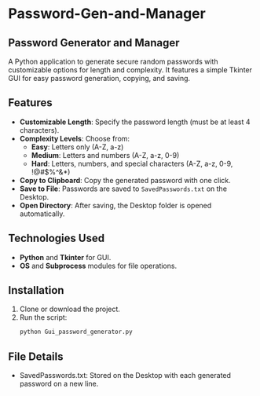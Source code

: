# Password-Gen-and-Manager

## Password Generator and Manager

A Python application to generate secure random passwords with customizable options for length and complexity. It features a simple Tkinter GUI for easy password generation, copying, and saving.

## Features

- **Customizable Length**: Specify the password length (must be at least 4 characters).
- **Complexity Levels**: Choose from:
  - **Easy**: Letters only (A-Z, a-z)
  - **Medium**: Letters and numbers (A-Z, a-z, 0-9)
  - **Hard**: Letters, numbers, and special characters (A-Z, a-z, 0-9, !@#$%^&*)
- **Copy to Clipboard**: Copy the generated password with one click.
- **Save to File**: Passwords are saved to `SavedPasswords.txt` on the Desktop.
- **Open Directory**: After saving, the Desktop folder is opened automatically.

## Technologies Used

- **Python** and **Tkinter** for GUI.
- **OS** and **Subprocess** modules for file operations.

## Installation

1. Clone or download the project.
2. Run the script:
   ```bash
   python Gui_password_generator.py

## File Details 
- SavedPasswords.txt: Stored on the Desktop with each generated password on a new line.
